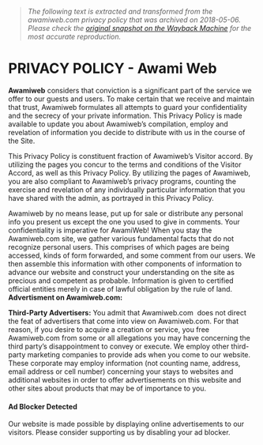 > *The following text is extracted and transformed from the awamiweb.com privacy policy that was archived on 2018-05-06. Please check the [original snapshot on the Wayback Machine](https://web.archive.org/web/20180506231349id_/http%3A//awamiweb.com/privacy-policy) for the most accurate reproduction.*

# PRIVACY POLICY - Awami Web

**Awamiweb** considers that conviction is a significant part of the service we offer to our guests and users. To make certain that we receive and maintain that trust, Awamiweb formulates all attempts to guard your confidentiality and the secrecy of your private information. This Privacy Policy is made available to update you about Awamiweb’s compilation, employ and revelation of information you decide to distribute with us in the course of the Site.

This Privacy Policy is constituent fraction of Awamiweb’s Visitor accord. By utilizing the pages you concur to the terms and conditions of the Visitor Accord, as well as this Privacy Policy. By utilizing the pages of Awamiweb, you are also compliant to Awamiweb’s privacy programs, counting the exercise and revelation of any individually particular information that you have shared with the admin, as portrayed in this Privacy Policy.

Awamiweb by no means lease, put up for sale or distribute any personal info you present us except the one you used to give in comments. Your confidentiality is imperative for AwamiWeb! When you stay the Awamiweb.com site, we gather various fundamental facts that do not recognize personal users. This comprises of which pages are being accessed, kinds of form forwarded, and some comment from our users. We then assemble this information with other components of information to advance our website and construct your understanding on the site as precious and competent as probable. Information is given to certified official entities merely in case of lawful obligation by the rule of land.  
 **Advertisment on Awamiweb.com:**

 **Third-Party Advertisers:** You admit that Awamiweb.com  does not direct the feat of advertisers that come into view on Awamiweb.com. For that reason, if you desire to acquire a creation or service, you free Awamiweb.com from some or all allegations you may have concerning the third party’s disappointment to convey or execute. We employ other third-party marketing companies to provide ads when you come to our website. These corporate may employ information (not counting name, address, email address or cell number) concerning your stays to websites and additional websites in order to offer advertisements on this website and other sites about products that may be of importance to you.

#### Ad Blocker Detected

Our website is made possible by displaying online advertisements to our visitors. Please consider supporting us by disabling your ad blocker.
